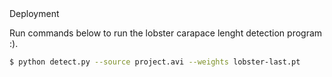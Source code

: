 <summary>Deployment</summary>

Run commands below to run the lobster carapace lenght detection program :).
```bash
$ python detect.py --source project.avi --weights lobster-last.pt
```